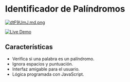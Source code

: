# Identificador de Palíndromos
[![dtF9UmJ.md.png](https://iili.io/dtF9UmJ.md.png)](https://proyect-palindrome.netlify.app/)

[![Live Demo](https://img.shields.io/badge/Live-Demo-blue?style=for-the-badge&logo=netlify)](https://proyect-palindrome.netlify.app/)

## Características
- Verifica si una palabra es un palíndromo.
- Ignora espacios y puntuación.
- Interfaz amigable para el usuario.
- Lógica programada con JavaScript.
